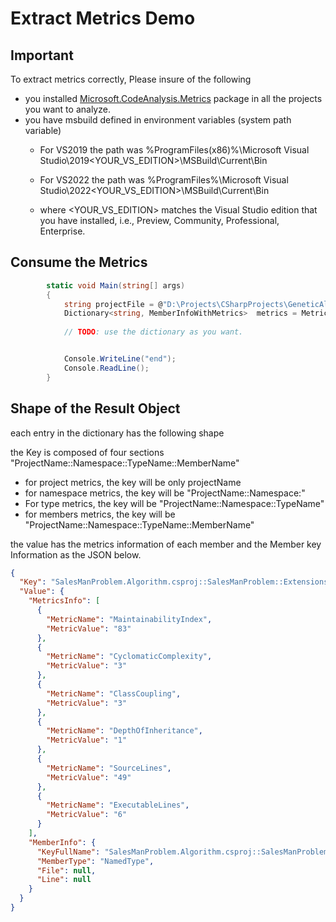 # Extract Metrics Demo

## Important
To extract metrics correctly, 
Please insure of the following
- you installed <a href='https://www.nuget.org/packages/Microsoft.CodeAnalysis.Metrics/'> Microsoft.CodeAnalysis.Metrics</a> package in all the projects you want to analyze.
- you have msbuild defined in environment variables (system path variable)
	* For VS2019 the path was %ProgramFiles(x86)%\Microsoft Visual Studio\2019\<YOUR_VS_EDITION>\MSBuild\Current\Bin

	* For VS2022 the path was %ProgramFiles%\Microsoft Visual Studio\2022\<YOUR_VS_EDITION>\MSBuild\Current\Bin

	* where <YOUR_VS_EDITION> matches the Visual Studio edition that you have installed, i.e., Preview, Community, Professional, Enterprise.

## Consume the Metrics
```cs
        static void Main(string[] args)
        {
            string projectFile = @"D:\Projects\CSharpProjects\GeneticAlgorithm\SalesManProblem.Algorithms\SalesManProblem.Algorithm.csproj";
            Dictionary<string, MemberInfoWithMetrics>  metrics = MetricExtractor.Extract(projectFile);
            
            // TODO: use the dictionary as you want.


            Console.WriteLine("end");
            Console.ReadLine();
        }
```


## Shape of the Result Object
each entry in the dictionary has the following shape 

the Key is composed of four sections "ProjectName::Namespace::TypeName::MemberName"
- for project metrics, the key will be only projectName
- for namespace metrics, the key will be "ProjectName::Namespace:"
- For type metrics, the key will be "ProjectName::Namespace::TypeName"
- for members metrics, the key will be "ProjectName::Namespace::TypeName::MemberName"
  
the value has the metrics information of each member
and the Member key Information as the JSON below.
```json
{
  "Key": "SalesManProblem.Algorithm.csproj::SalesManProblem::Extensions",
  "Value": {
    "MetricsInfo": [
      {
        "MetricName": "MaintainabilityIndex",
        "MetricValue": "83"
      },
      {
        "MetricName": "CyclomaticComplexity",
        "MetricValue": "3"
      },
      {
        "MetricName": "ClassCoupling",
        "MetricValue": "3"
      },
      {
        "MetricName": "DepthOfInheritance",
        "MetricValue": "1"
      },
      {
        "MetricName": "SourceLines",
        "MetricValue": "49"
      },
      {
        "MetricName": "ExecutableLines",
        "MetricValue": "6"
      }
    ],
    "MemberInfo": {
      "KeyFullName": "SalesManProblem.Algorithm.csproj::SalesManProblem::Extensions",
      "MemberType": "NamedType",
      "File": null,
      "Line": null
    }
  }
}
```
